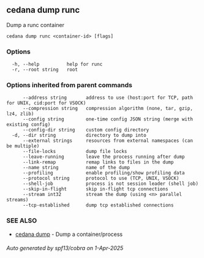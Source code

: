 ## cedana dump runc

Dump a runc container

```
cedana dump runc <container-id> [flags]
```

### Options

```
  -h, --help          help for runc
  -r, --root string   root
```

### Options inherited from parent commands

```
      --address string       address to use (host:port for TCP, path for UNIX, cid:port for VSOCK)
      --compression string   compression algorithm (none, tar, gzip, lz4, zlib)
      --config string        one-time config JSON string (merge with existing config)
      --config-dir string    custom config directory
  -d, --dir string           directory to dump into
      --external strings     resources from external namespaces (can be multiple)
      --file-locks           dump file locks
      --leave-running        leave the process running after dump
      --link-remap           remap links to files in the dump
      --name string          name of the dump
      --profiling            enable profiling/show profiling data
      --protocol string      protocol to use (TCP, UNIX, VSOCK)
      --shell-job            process is not session leader (shell job)
      --skip-in-flight       skip in-flight tcp connections
      --stream int32         stream the dump (using <n> parallel streams)
      --tcp-established      dump tcp established connections
```

### SEE ALSO

* [cedana dump](cedana_dump.md)	 - Dump a container/process

###### Auto generated by spf13/cobra on 1-Apr-2025
